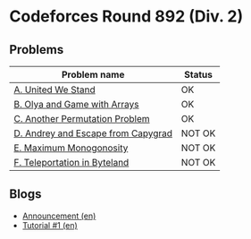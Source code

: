 # Codeforces Round 892 (Div. 2)

## Problems

|Problem name|Status|
|------------|---------|
| [A. United We Stand](problems/A._United_We_Stand.md)|OK|
| [B. Olya and Game with Arrays](problems/B._Olya_and_Game_with_Arrays.md)|OK|
| [C. Another Permutation Problem](problems/C._Another_Permutation_Problem.md)|OK|
| [D. Andrey and Escape from Capygrad](problems/D._Andrey_and_Escape_from_Capygrad.md)|NOT OK|
| [E. Maximum Monogonosity](problems/E._Maximum_Monogonosity.md)|NOT OK|
| [F. Teleportation in Byteland](problems/F._Teleportation_in_Byteland.md)|NOT OK|
## Blogs

- [Announcement (en)](blogs/Announcement_(en).md)
- [Tutorial #1 (en)](blogs/Tutorial_1_(en).md)
